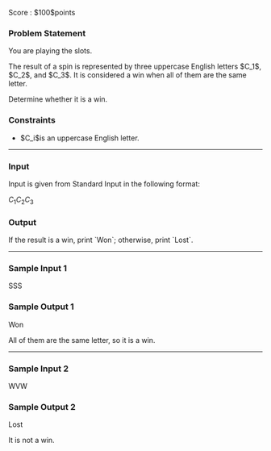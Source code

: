 
<div>

<span>

<span>

<p>
Score : $100$points
</p>

<div>

<section>

### **Problem Statement**

<p>
You are playing the slots.
</p>

<p>
The result of a spin is represented by three uppercase English letters $C_1$, $C_2$, and $C_3$. It is considered a win when all of them are the same letter.
</p>

<p>
Determine whether it is a win.
</p>

</section>

</div>

<div>

<section>

### **Constraints**

<ul>

<li>
$C_i$is an uppercase English letter.
</li>

</ul>

</section>

</div>

---

<div>

<div>

<section>

### **Input**

<p>
Input is given from Standard Input in the following format:
</p>

<div>

$C_1 C_2 C_3$
</div>

</section>

</div>

<div>

<section>

### **Output**

<p>
If the result is a win, print `Won`; otherwise, print `Lost`.
</p>

</section>

</div>

</div>

---

<div>

<section>

### **Sample Input 1**

<div>

SSS

</div>

</section>

</div>

<div>

<section>

### **Sample Output 1**

<div>

Won

</div>

<p>
All of them are the same letter, so it is a win.
</p>

</section>

</div>

---

<div>

<section>

### **Sample Input 2**

<div>

WVW

</div>

</section>

</div>

<div>

<section>

### **Sample Output 2**

<div>

Lost

</div>

<p>
It is not a win.
</p>

</section>

</div>

</span>

</span>

</div>
